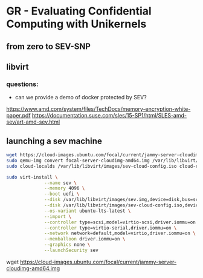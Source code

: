 # GR - Evaluating Confidential Computing with Unikernels

## from zero to SEV-SNP

## libvirt

### questions:
+ can we provide a demo of docker protected by SEV?

https://www.amd.com/system/files/TechDocs/memory-encryption-white-paper.pdf
https://documentation.suse.com/sles/15-SP1/html/SLES-amd-sev/art-amd-sev.html


## launching a sev machine 

```bash
wget https://cloud-images.ubuntu.com/focal/current/jammy-server-cloudimg-amd64.img
sudo qemu-img convert focal-server-cloudimg-amd64.img /var/lib/libvirt/images/sev.img
sudo cloud-localds /var/lib/libvirt/images/sev-cloud-config.iso cloud-config.yml
```

```bash
sudo virt-install \
              --name sev \
              --memory 4096 \
              --boot uefi \
              --disk /var/lib/libvirt/images/sev.img,device=disk,bus=scsi \
              --disk /var/lib/libvirt/images/sev-cloud-config.iso,device=cdrom \
              --os-variant ubuntu-lts-latest \
              --import \
              --controller type=scsi,model=virtio-scsi,driver.iommu=on \
              --controller type=virtio-serial,driver.iommu=on \
              --network network=default,model=virtio,driver.iommu=on \
              --memballoon driver.iommu=on \
              --graphics none \
              --launchSecurity sev
```


wget https://cloud-images.ubuntu.com/focal/current/jammy-server-cloudimg-amd64.img
